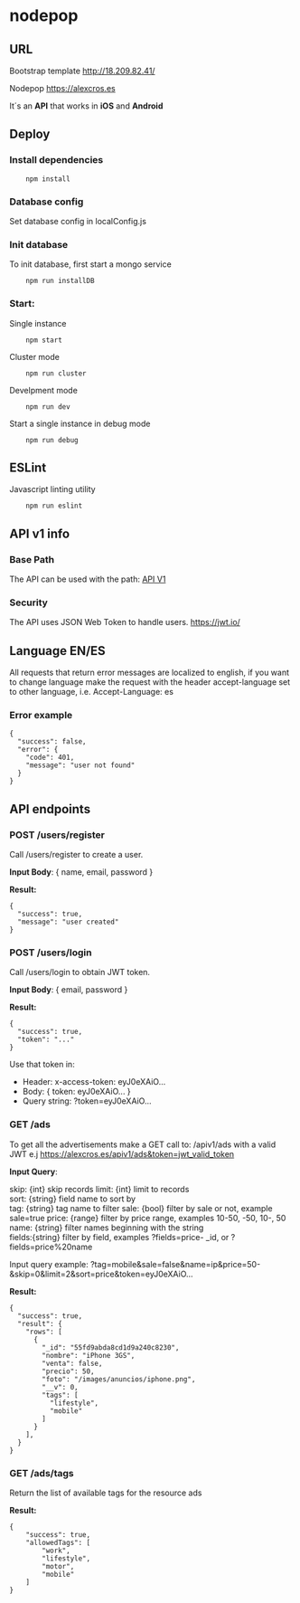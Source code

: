 # nodepop

## URL

Bootstrap template
http://18.209.82.41/

Nodepop
https://alexcros.es

It´s an **API** that works in **iOS** and **Android**

## Deploy

### Install dependencies

```shell
    npm install
```

### Database config

Set database config in localConfig.js

### Init database

To init database, first start a mongo service

```shell
    npm run installDB
```

### Start:

Single instance

```shell
    npm start
```

Cluster mode

```shell
    npm run cluster
```

Develpment mode

```shell
    npm run dev
```

Start a single instance in debug mode

```shell
    npm run debug
```

## ESLint

Javascript linting utility

```shell
    npm run eslint
```

## API v1 info 

### Base Path

The API can be used with the path: 
[API V1](/apiv1/ads)


### Security

The API uses JSON Web Token to handle users. https://jwt.io/

## Language EN/ES
All requests that return error messages are localized to english, if you want to 
change language make the request with the header accept-language set to other language, 
i.e. Accept-Language: es 

### Error example

    {
      "success": false,
      "error": {
        "code": 401,
        "message": "user not found"
      }
    }


## API endpoints

### POST /users/register

Call /users/register to create a user.  

**Input Body**: { name, email, password }

**Result:** 

    {
      "success": true, 
      "message": "user created"
    }

### POST /users/login

Call /users/login to obtain JWT token.

**Input Body**: { email, password }

**Result:** 

    {
      "success": true, 
      "token": "..."
    }

Use that token in:
- Header: x-access-token: eyJ0eXAiO...
- Body: { token: eyJ0eXAiO... }
- Query string: ?token=eyJ0eXAiO...

### GET /ads

To get all the advertisements make a GET call to: /apiv1/ads with a valid JWT e.j https://alexcros.es/apiv1/ads&token=jwt_valid_token

**Input Query**: 

skip: {int} skip records 
limit: {int} limit to records  
sort: {string} field name to sort by   
tag: {string} tag name to filter 
sale: {bool} filter by sale or not, example sale=true
price: {range} filter by price range, examples 10-50, -50, 10-, 50   
name: {string} filter names beginning with the string  
fields:{string} filter by field, examples ?fields=price- _id, or ?fields=price%20name

Input query example: 
?tag=mobile&sale=false&name=ip&price=50-&skip=0&limit=2&sort=price&token=eyJ0eXAiO...

**Result:** 

    {
      "success": true,
      "result": {
        "rows": [
          {
            "_id": "55fd9abda8cd1d9a240c8230",
            "nombre": "iPhone 3GS",
            "venta": false,
            "precio": 50,
            "foto": "/images/anuncios/iphone.png",
            "__v": 0,
            "tags": [
              "lifestyle",
              "mobile"
            ]
          }
        ],
      }
    }

### GET /ads/tags

Return the list of available tags for the resource ads

**Result:** 

    {
        "success": true,
        "allowedTags": [
            "work",
            "lifestyle",
            "motor",
            "mobile"
        ]
    }

